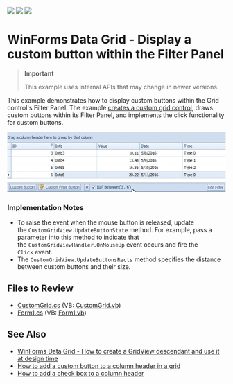 <!-- default badges list -->
![](https://img.shields.io/endpoint?url=https://codecentral.devexpress.com/api/v1/VersionRange/128624780/15.2.9%2B)
[![](https://img.shields.io/badge/Open_in_DevExpress_Support_Center-FF7200?style=flat-square&logo=DevExpress&logoColor=white)](https://supportcenter.devexpress.com/ticket/details/T375271)
[![](https://img.shields.io/badge/📖_How_to_use_DevExpress_Examples-e9f6fc?style=flat-square)](https://docs.devexpress.com/GeneralInformation/403183)
<!-- default badges end -->

# WinForms Data Grid - Display a custom button within the Filter Panel 

> **Important**
>
> This example uses internal APIs that may change in newer versions.

This example demonstrates how to display custom buttons within the Grid control's Filter Panel. The example [creates a custom grid control](https://supportcenter.devexpress.com/ticket/details/e900/winforms-data-grid-how-to-create-a-gridview-descendant-and-use-it-at-design-time), draws custom buttons within its Filter Panel, and implements the click functionality for custom buttons.

![WinForms Data Grid - Add a button to the Filter Panel](https://raw.githubusercontent.com/DevExpress-Examples/gridview-how-to-add-a-custom-button-to-the-filterpanel-t375271/15.2.9+/media/74423eb1-12ba-11e6-80bf-00155d62480c.png)

### Implementation Notes

* To raise the event when the mouse button is released, update the `CustomGridView.UpdateButtonState` method. For example, pass a parameter into this method to indicate that the `CustomGridViewHandler.OnMouseUp` event occurs and fire the `Click` event.
* The `CustomGridView.UpdateButtonsRects` method specifies the distance between custom buttons and their size.


## Files to Review

* [CustomGrid.cs](./CS/CustomGrid.cs) (VB: [CustomGrid.vb](./VB/CustomGrid.vb))
* [Form1.cs](./CS/Form1.cs) (VB: [Form1.vb](./VB/Form1.vb))


## See Also

* [WinForms Data Grid - How to create a GridView descendant and use it at design time](https://supportcenter.devexpress.com/ticket/details/e900/winforms-data-grid-how-to-create-a-gridview-descendant-and-use-it-at-design-time)
* [How to add a custom button to a column header in a grid](https://supportcenter.devexpress.com/ticket/details/e2793/winforms-data-grid-how-to-display-a-custom-button-within-a-column-header)
* [How to add a check box to a column header](https://supportcenter.devexpress.com/ticket/details/t325446/winforms-data-grid-how-to-display-a-check-box-within-a-column-header)

